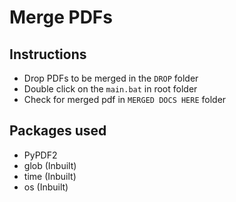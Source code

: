 # Merge PDFs

## Instructions

-  Drop PDFs to be merged in the `DROP` folder
-  Double click on the `main.bat` in root folder
-  Check for merged pdf in `MERGED DOCS HERE` folder

## Packages used

- PyPDF2 
- glob (Inbuilt)
- time (Inbuilt)
- os (Inbuilt)
